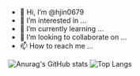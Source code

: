 - 👋 Hi, I’m @hjin0679
- 👀 I’m interested in ...
- 🌱 I’m currently learning ...
- 💞️ I’m looking to collaborate on ...
- 📫 How to reach me ...

<!---
hjin0679/hjin0679 is a ✨ special ✨ repository because its `README.md` (this file) appears on your GitHub profile.
You can click the Preview link to take a look at your changes.
--->
![Anurag's GitHub stats](https://github-readme-stats.vercel.app/api?username=hjin0679&show_icons=true&theme=aura_dark)
![Top Langs](https://github-readme-stats.vercel.app/api/top-langs/?username=hjin0679&layout=compact&theme=aura_dark)
